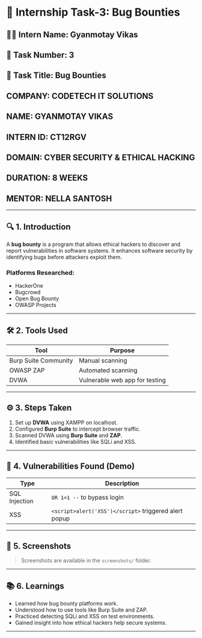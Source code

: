 # 🐞 Internship Task-3: Bug Bounties

## 👨‍💻 Intern Name: Gyanmotay Vikas  
## 📅 Task Number: 3  
## 📄 Task Title: Bug Bounties

## **COMPANY: CODETECH IT SOLUTIONS**

## **NAME: GYANMOTAY VIKAS**

## **INTERN ID: CT12RGV**

## **DOMAIN: CYBER SECURITY & ETHICAL HACKING**

## **DURATION: 8 WEEKS**

## **MENTOR: NELLA SANTOSH**
---

## 🔍 1. Introduction

A **bug bounty** is a program that allows ethical hackers to discover and report vulnerabilities in software systems. It enhances software security by identifying bugs before attackers exploit them.

### Platforms Researched:
- HackerOne
- Bugcrowd
- Open Bug Bounty
- OWASP Projects

---

## 🛠️ 2. Tools Used

| Tool | Purpose |
|------|---------|
| Burp Suite Community | Manual scanning |
| OWASP ZAP | Automated scanning |
| DVWA | Vulnerable web app for testing |

---

## ⚙️ 3. Steps Taken

1. Set up **DVWA** using XAMPP on localhost.
2. Configured **Burp Suite** to intercept browser traffic.
3. Scanned DVWA using **Burp Suite** and **ZAP**.
4. Identified basic vulnerabilities like SQLi and XSS.

---

## 🧪 4. Vulnerabilities Found (Demo)

| Type | Description |
|------|-------------|
| SQL Injection | `OR 1=1 --` to bypass login |
| XSS | `<script>alert('XSS')</script>` triggered alert popup |

---

## 📸 5. Screenshots

> Screenshots are available in the `screenshots/` folder.

---

## 📚 6. Learnings

- Learned how bug bounty platforms work.
- Understood how to use tools like Burp Suite and ZAP.
- Practiced detecting SQLi and XSS on test environments.
- Gained insight into how ethical hackers help secure systems.

---

